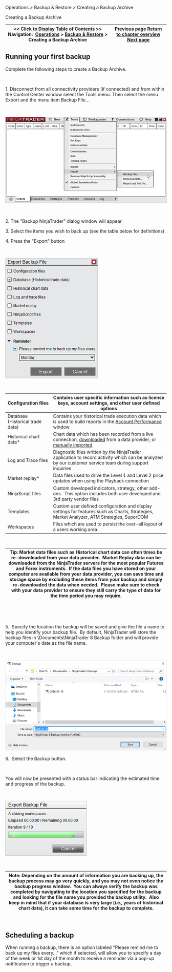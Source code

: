 ﻿


Operations \> Backup \& Restore \> Creating a Backup Archive






















Creating a Backup Archive







| \<\< [Click to Display Table of Contents](creating_a_backup_archive.md) \>\> **Navigation:**     [Operations](operations-1.md) \> [Backup \& Restore](backup__restore-1.md) \> Creating a Backup Archive | [Previous page](backup__restore-1.md) [Return to chapter overview](backup__restore-1.md) [Next page](restoring_a_backup_archive-1.md) |
| --- | --- |











## Running your first backup


Complete the following steps to create a Backup Archive.


 


1\. Disconnect from all connectivity providers (if connected) and from within the Control Center window select the Tools menu. Then select the menu Export and the menu item Backup File...


 


![BackupAndRestore_2](backupandrestore_2.png)


 


2\. The "Backup NinjaTrader" dialog window will appear


3\. Select the items you wish to back up (see the table below for definitions)


4\. Press the "Export" button


 


![BackupAndRestore_1](backupandrestore_1.png)


 




| Configuration files | Contains user specific information such as license keys, account settings, and other user defined options |
| --- | --- |
| Database (Historical trade data) | Contains your historical trade execution data which is used to build reports in the [Account Performance](trade_performance-1.md) window |
| Historical chart data\* | Chart data which has been recorded from a live connection, [downloaded](download-1.md) from a data provider, or [manually imported](importing-1.md) |
| Log and Trace files | Diagnostic files written by the NinjaTrader application to record activity which can be analyzed by our customer service team during support inquiries |
| Market replay\* | Data files used to drive the Level 1 and Level 2 price updates when using the Playback connection |
| NinjaScript files | Custom developed indicators, strategy, other add\-ons.  This option includes both user developed and 3rd party vendor files |
| Templates | Custom user defined configuration and display settings for features such as Charts, Strategies, Market Analyzer, ATM Strategies, SuperDOM |
| Workspaces | Files which are used to persist the over\-all layout of a users working area. |



 




| Tip: Market data files such as Historical chart data can often times be re\-downloaded from your data provider.  Market Replay data can be downloaded from the NinjaTrader servers for the most popular Futures and Forex instruments.  If the data files you have stored on your computer are available from your data provider, you can save time and storage space by excluding these items from your backup and simply re\-downloaded the data when needed.  Please make sure to check with your data provider to ensure they still carry the type of data for the time period you may require. |
| --- |



 


 


5\.  Specify the location the backup will be saved and give the file a name to help you identify your backup file.  By default, NinjaTrader will store the backup files in \\Documents\\NinjaTrader 8 Backup folder and will provide your computer's date as the file name.


 


![BackupAndRestore_3](backupandrestore_3.png)


6\.  Select the Backup button.


 


You will now be presented with a status bar indicating the estimated time and progress of the backup.  


 


![BackupAndRestore_4](backupandrestore_4.png)


 




| Note: Depending on the amount of information you are backing up, the backup process may go very quickly, and you may not even notice the backup progress window.  You can always verify the backup was completed by navigating to the location you specified for the backup and looking for the file name you provided the backup utility.  Also keep in mind that if your database is very large (i.e., years of historical chart data), it can take some time for the backup to complete. |
| --- |



 


## Scheduling a backup


When running a backup, there is an option labeled "Please remind me to back up my files every..." which if selected, will allow you to specify a day of the week or 1st day of the month to receive a reminder via a pop\-up notification to trigger a backup.








